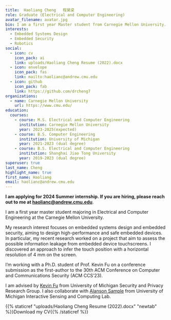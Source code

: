 ```yaml
---
title:  Haoliang Cheng   程昊梁
role: Graduate (Electrical and Computer Engineering)
avatar_filename: avatar.jpg
bio: I am a first year Master student from Carnegie Mellon University. My interested areas are embedded systems design, embedded security and robotics.
interests:
  - Embedded Systems Design
  - Embedded Security
  - Robotics
social:
  - icon: cv
    icon_pack: ai
    link: uploads/Haoliang Cheng Resume (2022).docx
  - icon: envelope
    icon_pack: fas
    link: mailto:haolianc@andrew.cmu.edu
  - icon: github
    icon_pack: fab
    link: https://github.com/drcheng7
organizations:
  - name: Carnegie Mellon University
    url: https://www.cmu.edu/
education:
  courses:
    - course: M.S. Electrical and Computer Engineering
      institution: Carnegie Mellon University
      year: 2023-2025(expected)
    - course: B.S. Computer Engineering
      institution: University of Michigan
      year: 2021-2023 (dual degree)
    - course: B.S. Electrical and Computer Engineering
      institution: Shanghai Jiao Tong University
      year: 2019-2023 (dual degree)
superuser: true
last_name: Cheng
highlight_name: true
first_name: Haoliang
email: haolianc@andrew.cmu.edu
---
```

**I am applying for 2024 Summer internship. If you are hiring, please reach out to me at haolianc@andrew.cmu.edu**.

I am a first year master student majoring in Electrical and Computer Engineering at the Carnegie Mellon University. 
<!-- My research interests are data center application optimizations and microarchitecture optimizations. I am also interested in Accelerators, Compliers and Operating Systems. -->

My research interest focuses on embedded systems design and embedded security, aiming to design high-performance and safe embedded devices. In particular, my recent research worked on a project that aim to assess the possible information leakage from embedded device touchscreens. I discovered an approach to infer the touch position with a horizontal resolution of 4 mm on the screen. 

I’m working with a Ph.D. student of Prof. Kevin Fu on a conference submission as the first-author to the 30th ACM Conference on Computer and Communications Security (ACM CCS’23).

I am advised by [Kevin Fu](https://web.eecs.umich.edu/~kevinfu/) from University of Michigan Security and Privacy Research Group. I also collaborate with [Alanson Sample](https://www.alansonsample.com/) from University of Michigan Interactive Sensing and Computing Lab.


{{% staticref "uploads/Haoliang Cheng Resume (2022).docx" "newtab" %}}Download my CV{{% /staticref %}}
